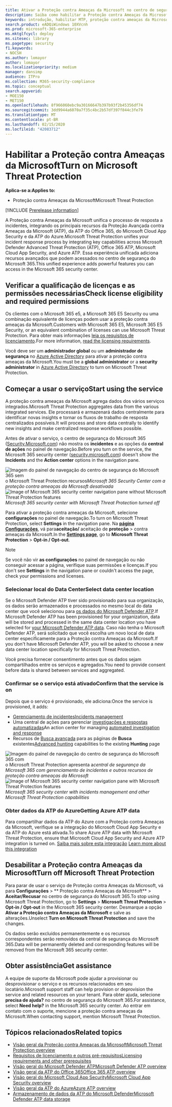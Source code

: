 ```yaml
---
title: Ativar a Proteção contra Ameaças da Microsoft no centro de segurança do Microsoft 365
description: Saiba como habilitar a Proteção contra Ameaças da Microsoft e iniciar a integração do seu incidente de segurança e resposta.
keywords: introdução, habilitar MTP, proteção contra ameaças da Microsoft, M365, segurança, local dos dados, permissões necessárias, qualificação para licença, página Configurações
search.product: eADQiWindows 10XVcnh
ms.prod: microsoft-365-enterprise
ms.mktglfcycl: deploy
ms.sitesec: library
ms.pagetype: security
f1.keywords:
- NOCSH
ms.author: lomayor
author: lomayor
ms.localizationpriority: medium
manager: dansimp
audience: ITPro
ms.collection: M365-security-compliance
ms.topic: conceptual
search.appverid:
- MOE150
- MET150
ms.openlocfilehash: 8f966060ebc9a30166647b397b93f2b45356df74
ms.sourcegitcommit: 3dd9944a6070a7f35c4bc2b57df397f844c3fe79
ms.translationtype: MT
ms.contentlocale: pt-BR
ms.lasthandoff: 02/15/2020
ms.locfileid: "42083712"
---
```

# <a name="turn-on-microsoft-threat-protection"></a><span data-ttu-id="1b274-104">Habilitar a Proteção contra Ameaças da Microsoft</span><span class="sxs-lookup"><span data-stu-id="1b274-104">Turn on Microsoft Threat Protection</span></span>

<span data-ttu-id="1b274-105">**Aplica-se a:**</span><span class="sxs-lookup"><span data-stu-id="1b274-105">**Applies to:**</span></span>
- <span data-ttu-id="1b274-106">Proteção contra Ameaças da Microsoft</span><span class="sxs-lookup"><span data-stu-id="1b274-106">Microsoft Threat Protection</span></span>

[!INCLUDE [Prerelease information](../includes/prerelease.md)]

<span data-ttu-id="1b274-107">A Proteção contra Ameaças da Microsoft unifica o processo de resposta a incidentes, integrando os principais recursos da Proteção Avançada contra Ameaças da Microsoft (ATP), da ATP do Office 365, do Microsoft Cloud App Security e da ATP do Azure.</span><span class="sxs-lookup"><span data-stu-id="1b274-107">Microsoft Threat Protection unifies your incident response process by integrating key capabilities across Microsoft Defender Advanced Threat Protection (ATP), Office 365 ATP, Microsoft Cloud App Security, and Azure ATP.</span></span> <span data-ttu-id="1b274-108">Essa experiência unificada adiciona recursos avançados que podem acessados no centro de segurança do Microsoft 365.</span><span class="sxs-lookup"><span data-stu-id="1b274-108">This unified experience adds powerful features you can access in the Microsoft 365 security center.</span></span>

## <a name="check-license-eligibility-and-required-permissions"></a><span data-ttu-id="1b274-109">Verificar a qualificação de licenças e as permissões necessárias</span><span class="sxs-lookup"><span data-stu-id="1b274-109">Check license eligibility and required permissions</span></span>
<span data-ttu-id="1b274-110">Os clientes com o Microsoft 365 e5, a Microsoft 365 E5 Security ou uma combinação equivalente de licenças podem usar a proteção contra ameaças da Microsoft.</span><span class="sxs-lookup"><span data-stu-id="1b274-110">Customers with Microsoft 365 E5, Microsoft 365 E5 Security, or an equivalent combination of licenses can use Microsoft Threat Protection.</span></span> <span data-ttu-id="1b274-111">Para obter mais informações [leia os requisitos de licenciamento](prerequisites.md#licensing-requirements).</span><span class="sxs-lookup"><span data-stu-id="1b274-111">For more information, [read the licensing requirements](prerequisites.md#licensing-requirements).</span></span>

<span data-ttu-id="1b274-112">Você deve ser um **administrador global** ou um **administrador de segurança** no [Azure Active Directory](https://docs.microsoft.com/azure/active-directory/users-groups-roles/directory-assign-admin-roles#available-roles) para ativar a proteção contra ameaças da Microsoft.</span><span class="sxs-lookup"><span data-stu-id="1b274-112">You must be a **global administrator** or a **security administrator** in [Azure Active Directory](https://docs.microsoft.com/azure/active-directory/users-groups-roles/directory-assign-admin-roles#available-roles) to turn on Microsoft Threat Protection.</span></span>

## <a name="start-using-the-service"></a><span data-ttu-id="1b274-113">Começar a usar o serviço</span><span class="sxs-lookup"><span data-stu-id="1b274-113">Start using the service</span></span>
<span data-ttu-id="1b274-114">A proteção contra ameaças da Microsoft agrega dados dos vários serviços integrados.</span><span class="sxs-lookup"><span data-stu-id="1b274-114">Microsoft Threat Protection aggregates data from the various integrated services.</span></span> <span data-ttu-id="1b274-115">Ele processará e armazenará dados centralmente para identificar novas insights e tornar os fluxos de trabalho de resposta centralizados possíveis.</span><span class="sxs-lookup"><span data-stu-id="1b274-115">It will process and store data centrally to identify new insights and make centralized response workflows possible.</span></span>

<span data-ttu-id="1b274-116">Antes de ativar o serviço, o centro de segurança do Microsoft 365 ([Security.Microsoft.com](https://security.microsoft.com)) não mostra os **incidentes** e as opções da **central de ações** no painel de navegação.</span><span class="sxs-lookup"><span data-stu-id="1b274-116">Before you turn on the service, the Microsoft 365 security center ([security.microsoft.com](https://security.microsoft.com)) doesn't show the **Incidents** and the **Action center** options in the navigation pane.</span></span>

<span data-ttu-id="1b274-117">![Imagem do painel de navegação do centro de segurança do Microsoft 365 sem](../../media/mtp-off.png)
o Microsoft Threat Protection recursos*Microsoft 365 Security Center com a proteção contra ameaças da Microsoft desativada*</span><span class="sxs-lookup"><span data-stu-id="1b274-117">![Image of Microsoft 365 security center navigation pane without Microsoft Threat Protection features](../../media/mtp-off.png)
*Microsoft 365 security center with Microsoft Threat Protection turned off*</span></span>

<span data-ttu-id="1b274-118">Para ativar a proteção contra ameaças da Microsoft, selecione **configurações** no painel de navegação.</span><span class="sxs-lookup"><span data-stu-id="1b274-118">To turn on Microsoft Threat Protection, select **Settings** in the navigation pane.</span></span> <span data-ttu-id="1b274-119">Na **[página Configurações](https://security.microsoft.com/settings)**, vá para**aceitação/** aceitação de **proteção** > contra ameaças da Microsoft.</span><span class="sxs-lookup"><span data-stu-id="1b274-119">In the **[Settings page](https://security.microsoft.com/settings)**, go to **Microsoft Threat Protection** > **Opt-in / Opt-out**.</span></span>

>[!NOTE]
><span data-ttu-id="1b274-120">Se você não vir **as configurações** no painel de navegação ou não conseguir acessar a página, verifique suas permissões e licenças.</span><span class="sxs-lookup"><span data-stu-id="1b274-120">If you don't see **Settings** in the navigation pane or couldn't access the page, check your permissions and licenses.</span></span>

### <a name="select-data-center-location"></a><span data-ttu-id="1b274-121">Selecionar local do Data Center</span><span class="sxs-lookup"><span data-stu-id="1b274-121">Select data center location</span></span>
<span data-ttu-id="1b274-122">Se o Microsoft Defender ATP tiver sido provisionado para sua organização, os dados serão armazenados e processados no mesmo local do data center que você selecionou para [os dados do Microsoft Defender ATP](https://docs.microsoft.com/windows/security/threat-protection/microsoft-defender-atp/data-storage-privacy).</span><span class="sxs-lookup"><span data-stu-id="1b274-122">If Microsoft Defender ATP has been provisioned for your organization, data will be stored and processed in the same data center location you have selected for [your Microsoft Defender ATP data](https://docs.microsoft.com/windows/security/threat-protection/microsoft-defender-atp/data-storage-privacy).</span></span> <span data-ttu-id="1b274-123">Caso não tenha o Microsoft Defender ATP, será solicitado que você escolha um novo local de data center especificamente para a Proteção contra Ameaças da Microsoft.</span><span class="sxs-lookup"><span data-stu-id="1b274-123">If you don't have Microsoft Defender ATP, you will be asked to choose a new data center location specifically for Microsoft Threat Protection.</span></span> 

<span data-ttu-id="1b274-124">Você precisa fornecer consentimento antes que os dados sejam compartilhados entre os serviços e agregados.</span><span class="sxs-lookup"><span data-stu-id="1b274-124">You need to provide consent before data is shared between services and aggregated.</span></span>

### <a name="confirm-that-the-service-is-on"></a><span data-ttu-id="1b274-125">Confirmar se o serviço está ativado</span><span class="sxs-lookup"><span data-stu-id="1b274-125">Confirm that the service is on</span></span>
<span data-ttu-id="1b274-126">Depois que o serviço é provisionado, ele adiciona:</span><span class="sxs-lookup"><span data-stu-id="1b274-126">Once the service is provisioned, it adds:</span></span>

- [<span data-ttu-id="1b274-127">Gerenciamento de incidentes</span><span class="sxs-lookup"><span data-stu-id="1b274-127">Incidents management</span></span>](incidents-overview.md)
- <span data-ttu-id="1b274-128">Uma central de ações para gerenciar [investigações e respostas automatizadas](mtp-autoir.md)</span><span class="sxs-lookup"><span data-stu-id="1b274-128">An action center for managing [automated investigation and response](mtp-autoir.md)</span></span>
- <span data-ttu-id="1b274-129">Recursos de [Busca avançada](advanced-hunting-overview.md) para as páginas de **Busca** existentes</span><span class="sxs-lookup"><span data-stu-id="1b274-129">[Advanced hunting](advanced-hunting-overview.md) capabilities to the existing **Hunting** page</span></span>

<span data-ttu-id="1b274-130">![Imagem do painel de navegação do centro de segurança do Microsoft 365 com](../../media/mtp-on.png)
o Microsoft Threat Protection apresenta a*central de segurança da Microsoft 365 com gerenciamento de incidentes e outros recursos de proteção contra ameaças da Microsoft*</span><span class="sxs-lookup"><span data-stu-id="1b274-130">![Image of Microsoft 365 security center navigation pane with Microsoft Threat Protection features](../../media/mtp-on.png)
*Microsoft 365 security center with incidents management and other Microsoft Threat Protection capabilities*</span></span>

### <a name="getting-azure-atp-data"></a><span data-ttu-id="1b274-131">Obter dados da ATP do Azure</span><span class="sxs-lookup"><span data-stu-id="1b274-131">Getting Azure ATP data</span></span>
<span data-ttu-id="1b274-132">Para compartilhar dados da ATP do Azure com a Proteção contra Ameaças da Microsoft, verifique se a integração do Microsoft Cloud App Security e da ATP do Azure está ativada.</span><span class="sxs-lookup"><span data-stu-id="1b274-132">To share Azure ATP data with Microsoft Threat Protection, ensure that Microsoft Cloud App Security and Azure ATP integration is turned on.</span></span> <span data-ttu-id="1b274-133">[Saiba mais sobre esta integração](https://docs.microsoft.com/cloud-app-security/aatp-integration) </span><span class="sxs-lookup"><span data-stu-id="1b274-133">[Learn more about this integration](https://docs.microsoft.com/cloud-app-security/aatp-integration)</span></span>


## <a name="turn-off-microsoft-threat-protection"></a><span data-ttu-id="1b274-134">Desabilitar a Proteção contra Ameaças da Microsoft</span><span class="sxs-lookup"><span data-stu-id="1b274-134">Turn off Microsoft Threat Protection</span></span>
<span data-ttu-id="1b274-135">Para parar de usar o serviço de Proteção contra Ameaças da Microsoft, vá para **Configurações** > \*\* Proteção contra Ameaças da Microsoft\*\* > **Aceitar/Recusar** no centro de segurança do Microsoft 365.</span><span class="sxs-lookup"><span data-stu-id="1b274-135">To stop using Microsoft Threat Protection, go to **Settings** > **Microsoft Threat Protection** > **Opt-in / Opt-out** in the Microsoft 365 security center.</span></span> <span data-ttu-id="1b274-136">Desmarque a opção **Ativar a Proteção contra Ameaças da Microsoft** e salve as alterações.</span><span class="sxs-lookup"><span data-stu-id="1b274-136">Unselect **Turn on Microsoft Threat Protection** and save the changes.</span></span>

<span data-ttu-id="1b274-137">Os dados serão excluídos permanentemente e os recursos correspondentes serão removidos da central de segurança do Microsoft 365.</span><span class="sxs-lookup"><span data-stu-id="1b274-137">Data will be permanently deleted and corresponding features will be removed from the Microsoft 365 security center.</span></span>

## <a name="get-assistance"></a><span data-ttu-id="1b274-138">Obter assistência</span><span class="sxs-lookup"><span data-stu-id="1b274-138">Get assistance</span></span>

<span data-ttu-id="1b274-139">A equipe de suporte da Microsoft pode ajudar a provisionar ou desprovisionar o serviço e os recursos relacionados em seu locatário.</span><span class="sxs-lookup"><span data-stu-id="1b274-139">Microsoft support staff can help provision or deprovision the service and related resources on your tenant.</span></span> <span data-ttu-id="1b274-140">Para obter ajuda, selecione **precisa de ajuda?** no centro de segurança do Microsoft 365.</span><span class="sxs-lookup"><span data-stu-id="1b274-140">For assistance, select **Need help?** in the Microsoft 365 security center.</span></span> <span data-ttu-id="1b274-141">Ao entrar em contato com o suporte, mencione a proteção contra ameaças da Microsoft.</span><span class="sxs-lookup"><span data-stu-id="1b274-141">When contacting support, mention Microsoft Threat Protection.</span></span>

## <a name="related-topics"></a><span data-ttu-id="1b274-142">Tópicos relacionados</span><span class="sxs-lookup"><span data-stu-id="1b274-142">Related topics</span></span>

- [<span data-ttu-id="1b274-143">Visão geral da Proteção contra Ameaças da Microsoft</span><span class="sxs-lookup"><span data-stu-id="1b274-143">Microsoft Threat Protection overview</span></span>](microsoft-threat-protection.md)
- [<span data-ttu-id="1b274-144">Requisitos de licenciamento e outros pré-requisitos</span><span class="sxs-lookup"><span data-stu-id="1b274-144">Licensing requirements and other prerequisites</span></span>](prerequisites.md)
- [<span data-ttu-id="1b274-145">Visão geral do Microsoft Defender ATP</span><span class="sxs-lookup"><span data-stu-id="1b274-145">Microsoft Defender ATP overview</span></span>](https://docs.microsoft.com/windows/security/threat-protection/microsoft-defender-atp/microsoft-defender-advanced-threat-protection)
- [<span data-ttu-id="1b274-146">Visão geral da ATP do Office 365</span><span class="sxs-lookup"><span data-stu-id="1b274-146">Office 365 ATP overview</span></span>](../office-365-security/office-365-atp.md)
- [<span data-ttu-id="1b274-147">Visão geral do Microsoft Cloud App Security</span><span class="sxs-lookup"><span data-stu-id="1b274-147">Microsoft Cloud App Security overview</span></span>](https://docs.microsoft.com/cloud-app-security/what-is-cloud-app-security)
- [<span data-ttu-id="1b274-148">Visão geral da ATP do Azure</span><span class="sxs-lookup"><span data-stu-id="1b274-148">Azure ATP overview</span></span>](https://docs.microsoft.com/azure-advanced-threat-protection/what-is-atp)
- [<span data-ttu-id="1b274-149">Armazenamento de dados da ATP do Microsoft Defender</span><span class="sxs-lookup"><span data-stu-id="1b274-149">Microsoft Defender ATP data storage</span></span>](https://docs.microsoft.com/windows/security/threat-protection/microsoft-defender-atp/data-storage-privacy)
